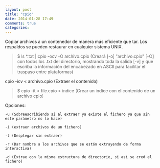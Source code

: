 ```yaml
---
layout: post
title: "cpio"
date: 2014-01-28 17:49
comments: true
categories: 
---
```

Copiar archivos a un contenedor de manera más eficiente que tar. Los respaldos se pueden restaurar en cualquier sistema UNIX. 

>$ ls *.txt | cpio -ocv -O archivo.cpio (Creará [-o] "archivo.cpio" [-O] con todos los .txt del directorio, mostrando toda la salida [-v] y que escriba la información del encabezado en ASCII para facilitar el traspaso entre plataformas)

cpio -icv < archivo.cpio (Extraer el contenido)

>$ cpio -it < file.cpio > indice (Crear un indice con el contenido de un archivo cpio) 

Opciones:

	-u (Sobreescribiendo si al extraer ya existe el fichero ya que sin este parámetro no lo hace)

	-i (extraer archivos de un fichero)

	-t (Desplegar sin extraer)

	-r (Dar nombre a los archivos que se están extrayendo de forma interactiva)

	-d (Extrae con la misma estructura de directorio, si así se creó el fichero)

